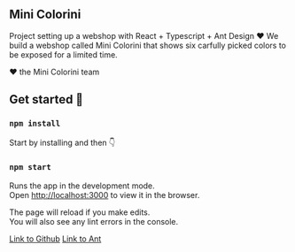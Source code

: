 
## Mini Colorini

Project setting up a webshop with React + Typescript + Ant Design ❤️
We build a webshop called Mini Colorini that shows six carfully picked colors to be exposed for a limited time.

❤️ the Mini Colorini team


## Get started 🚀

### `npm install`

Start by installing and then 👇

### `npm start`

Runs the app in the development mode.<br />
Open [http://localhost:3000](http://localhost:3000) to view it in the browser.

The page will reload if you make edits.<br />
You will also see any lint errors in the console.

[Link to Github](https://github.com/1974pontus/design-system-app)
[Link to Ant](https://ant.design/)